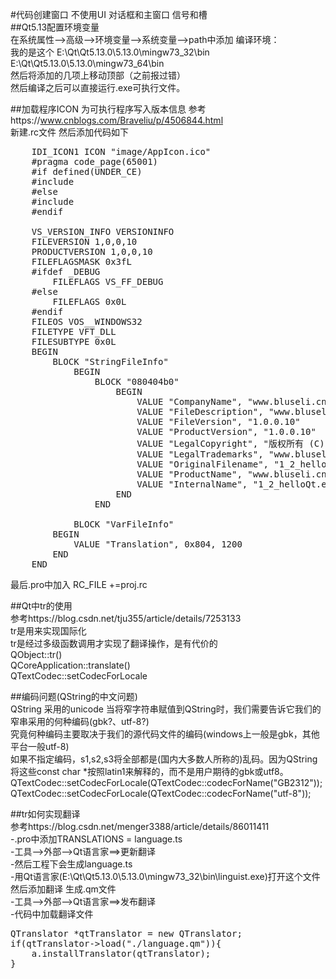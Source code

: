 #代码创建窗口 不使用UI  对话框和主窗口 信号和槽  
##Qt5.13配置环境变量  
在系统属性-->高级-->环境变量-->系统变量-->path中添加 编译环境：  
我的是这个	E:\Qt\Qt5.13.0\5.13.0\mingw73_32\bin  
			E:\Qt\Qt5.13.0\5.13.0\mingw73_64\bin  
然后将添加的几项上移动顶部（之前报过错）  
然后编译之后可以直接运行.exe可执行文件。  

##加载程序ICON 为可执行程序写入版本信息 参考https://www.cnblogs.com/Braveliu/p/4506844.html  
新建.rc文件 然后添加代码如下  
<pre>
	IDI_ICON1 ICON "image/AppIcon.ico"
	#pragma code_page(65001)
	#if defined(UNDER_CE)
	#include <winbase.h>
	#else
	#include <winver.h>
	#endif

	VS_VERSION_INFO VERSIONINFO
	FILEVERSION 1,0,0,10
	PRODUCTVERSION 1,0,0,10
	FILEFLAGSMASK 0x3fL
	#ifdef _DEBUG
		FILEFLAGS VS_FF_DEBUG
	#else
		FILEFLAGS 0x0L
	#endif
	FILEOS VOS__WINDOWS32
	FILETYPE VFT_DLL
	FILESUBTYPE 0x0L
	BEGIN
		BLOCK "StringFileInfo"
			BEGIN
				BLOCK "080404b0"
					BEGIN
						VALUE "CompanyName", "www.bluseli.cn"
						VALUE "FileDescription", "www.bluseli.cn"
						VALUE "FileVersion", "1.0.0.10"
						VALUE "ProductVersion", "1.0.0.10"
						VALUE "LegalCopyright", "版权所有 (C) www.bluseli.cn"
						VALUE "LegalTrademarks", "www.bluseli.cn"
						VALUE "OriginalFilename", "1_2_helloQt.exe"
						VALUE "ProductName", "www.bluseli.cn"
						VALUE "InternalName", "1_2_helloQt.exe"
					END
				END

			BLOCK "VarFileInfo"
		BEGIN
			VALUE "Translation", 0x804, 1200
		END
	END
</pre>
最后.pro中加入 RC_FILE +=proj.rc  


##Qt中tr的使用  
参考https://blog.csdn.net/tju355/article/details/7253133  
tr是用来实现国际化  
tr是经过多级函数调用才实现了翻译操作，是有代价的  
QObject::tr()  
QCoreApplication::translate()  
QTextCodec::setCodecForLocale  

##编码问题(QString的中文问题)  
QString 采用的unicode
当将窄字符串赋值到QString时，我们需要告诉它我们的窄串采用的何种编码(gbk?、utf-8?)  
究竟何种编码主要取决于我们的源代码文件的编码(windows上一般是gbk，其他平台一般utf-8)  
如果不指定编码，s1,s2,s3将全部都是(国内大多数人所称的)乱码。因为QString将这些const char *按照latin1来解释的，而不是用户期待的gbk或utf8。  
QTextCodec::setCodecForLocale(QTextCodec::codecForName("GB2312"));  
QTextCodec::setCodecForLocale(QTextCodec::codecForName("utf-8"));  

##tr如何实现翻译  
参考https://blog.csdn.net/menger3388/article/details/86011411  
-.pro中添加TRANSLATIONS = language.ts  
-工具-->外部-->Qt语言家==>更新翻译  
-然后工程下会生成language.ts  
-用Qt语言家(E:\Qt\Qt5.13.0\5.13.0\mingw73_32\bin\linguist.exe)打开这个文件 然后添加翻译 生成.qm文件  
-工具-->外部-->Qt语言家==>发布翻译  
-代码中加载翻译文件  
<pre>
QTranslator *qtTranslator = new QTranslator;
if(qtTranslator->load("./language.qm")){
	a.installTranslator(qtTranslator);
}
</pre>